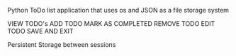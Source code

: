 Python ToDo list application that uses os and JSON as a file storage system

VIEW TODO's
ADD TODO
MARK AS COMPLETED
REMOVE TODO
EDIT TODO
SAVE AND EXIT

Persistent Storage between sessions
